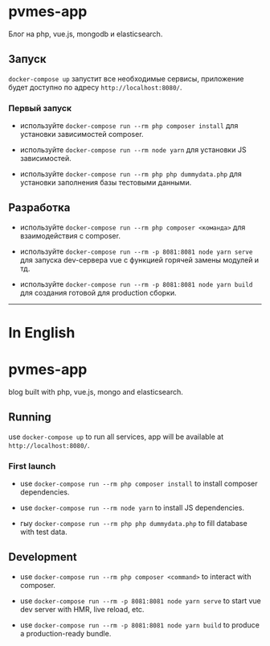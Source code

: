 # pvmes-app
Блог на php, vue.js, mongodb и elasticsearch.

## Запуск
`docker-compose up` запустит все необходимые сервисы, приложение будет доступно по адресу `http://localhost:8080/`.

### Первый запуск
- используйте `docker-compose run --rm php composer install` для установки зависимостей composer.

- используйте `docker-compose run --rm node yarn` для установки JS  зависимостей.

- используйте `docker-compose run --rm php php dummydata.php` для установки заполнения базы тестовыми данными.

## Разработка

- используйте `docker-compose run --rm php composer <команда>` для взаимодействия с composer.

- используйте `docker-compose run --rm -p 8081:8081 node yarn serve` для запуска dev-сервера vue с функцией горячей замены модулей и тд.

- используйте `docker-compose run --rm -p 8081:8081 node yarn build` для создания готовой для production сборки.
 

---
# In English
# pvmes-app
blog built with php, vue.js, mongo and elasticsearch.

## Running
use `docker-compose up` to run all services, app will be available at `http://localhost:8080/`.

### First launch
- use `docker-compose run --rm php composer install` to install composer dependencies.

- use `docker-compose run --rm node yarn` to install JS dependencies.

- гыу `docker-compose run --rm php php dummydata.php` to fill database with test data.



## Development

- use `docker-compose run --rm php composer <command>` to interact with composer.

- use `docker-compose run --rm -p 8081:8081 node yarn serve` to start vue dev server with HMR, live reload, etc. 

- use `docker-compose run --rm -p 8081:8081 node yarn build` to produce a production-ready bundle. 
 
